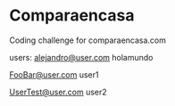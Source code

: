# Comparaencasa
Coding challenge for comparaencasa.com


users:
alejandro@user.com
holamundo

FooBar@user.com
user1

UserTest@user.com
user2